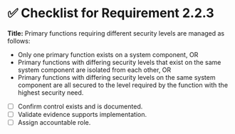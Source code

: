 # ✅ Checklist for Requirement 2.2.3

**Title:** Primary functions requiring different security levels are managed as follows:
- Only one primary function exists on a system component, OR 
- Primary functions with differing security levels that exist on the same system component are isolated from each other, OR 
- Primary functions with differing security levels on the same system component are all secured to the level required by the function with the highest security need.

- [ ] Confirm control exists and is documented.
- [ ] Validate evidence supports implementation.
- [ ] Assign accountable role.
